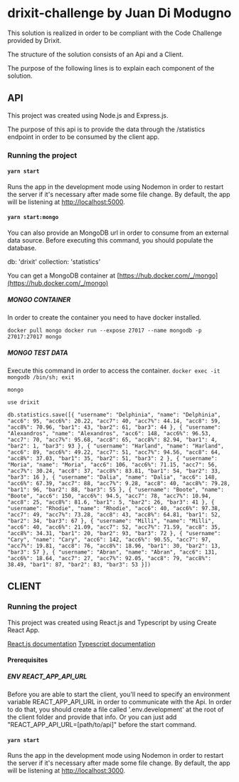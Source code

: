 # drixit-challenge by Juan Di Modugno

This solution is realized in order to be compliant with the Code Challenge provided by Drixit.

The structure of the solution consists of an Api and a Client.

The purpose of the following lines is to explain each component of the solution.

## API

This project was created using Node.js and Express.js.

The purpose of this api is to provide the data through the /statistics endpoint in order to be consumed by the client app.

### Running the project

#### `yarn start`

Runs the app in the development mode using Nodemon in order to restart the server if it's necessary after made some file change. 
By default, the app will be listening at [http://localhost:5000](http://localhost:5000).

#### `yarn start:mongo`

You can also provide an MongoDB url in order to consume from an external data source.
Before executing this command, you should populate the database.

db: 'drixit'
collection: 'statistics'

You can get a MongoDB container at [https://hub.docker.com/_/mongo](https://hub.docker.com/_/mongo)

##### MONGO CONTAINER

In order to create the container you need to have docker installed.

``
  docker pull mongo
  docker run --expose 27017 --name mongodb -p 27017:27017 mongo
``

##### MONGO TEST DATA

Execute this command in order to access the container.
``docker exec -it mongodb /bin/sh; exit``

``mongo``

``use drixit``

``db.statistics.save([{
    "username": "Delphinia",
    "name": "Delphinia",
    "acc6": 95,
    "acc6%": 20.22,
    "acc7": 40,
    "acc7%": 44.14,
    "acc8": 59,
    "acc8%": 70.96,
    "bar1": 43,
    "bar2": 61,
    "bar3": 44
  }, {
    "username": "Alexandros",
    "name": "Alexandros",
    "acc6": 148,
    "acc6%": 96.53,
    "acc7": 70,
    "acc7%": 95.68,
    "acc8": 65,
    "acc8%": 82.94,
    "bar1": 4,
    "bar2": 1,
    "bar3": 93
  }, {
    "username": "Harland",
    "name": "Harland",
    "acc6": 89,
    "acc6%": 49.22,
    "acc7": 51,
    "acc7%": 94.56,
    "acc8": 64,
    "acc8%": 37.03,
    "bar1": 35,
    "bar2": 51,
    "bar3": 2
  }, {
    "username": "Moria",
    "name": "Moria",
    "acc6": 106,
    "acc6%": 71.15,
    "acc7": 56,
    "acc7%": 30.24,
    "acc8": 37,
    "acc8%": 83.81,
    "bar1": 54,
    "bar2": 33,
    "bar3": 16
  }, {
    "username": "Dalia",
    "name": "Dalia",
    "acc6": 148,
    "acc6%": 67.39,
    "acc7": 88,
    "acc7%": 9.28,
    "acc8": 40,
    "acc8%": 79.28,
    "bar1": 96,
    "bar2": 88,
    "bar3": 55
  }, {
    "username": "Boote",
    "name": "Boote",
    "acc6": 150,
    "acc6%": 94.5,
    "acc7": 78,
    "acc7%": 10.94,
    "acc8": 25,
    "acc8%": 81.6,
    "bar1": 5,
    "bar2": 26,
    "bar3": 41
  }, {
    "username": "Rhodie",
    "name": "Rhodie",
    "acc6": 40,
    "acc6%": 97.38,
    "acc7": 49,
    "acc7%": 73.28,
    "acc8": 43,
    "acc8%": 64.81,
    "bar1": 52,
    "bar2": 34,
    "bar3": 67
  }, {
    "username": "Milli",
    "name": "Milli",
    "acc6": 40,
    "acc6%": 21.09,
    "acc7": 52,
    "acc7%": 71.59,
    "acc8": 35,
    "acc8%": 34.31,
    "bar1": 20,
    "bar2": 93,
    "bar3": 72
  }, {
    "username": "Cary",
    "name": "Cary",
    "acc6": 142,
    "acc6%": 90.55,
    "acc7": 97,
    "acc7%": 19.81,
    "acc8": 76,
    "acc8%": 18.96,
    "bar1": 30,
    "bar2": 13,
    "bar3": 57
  }, {
    "username": "Abran",
    "name": "Abran",
    "acc6": 131,
    "acc6%": 18.64,
    "acc7": 27,
    "acc7%": 92.05,
    "acc8": 79,
    "acc8%": 38.49,
    "bar1": 87,
    "bar2": 83,
    "bar3": 53
  }])``

## CLIENT

### Running the project

This project was created using React.js and Typescript by using Create React App.

[React.js documentation](https://reactjs.org/)
[Typescript documentation](https://www.typescriptlang.org/)

#### Prerequisites

##### ENV REACT_APP_API_URL

Before you are able to start the client, you'll need to specify an environment variable REACT_APP_API_URL in order to communicate with the Api.
In order to do that, you should create a file called '.env.development' at the root of the client folder and provide that info. Or you can just add "REACT_APP_API_URL=[path/to/api]" before the start command.

#### `yarn start`

Runs the app in the development mode using Nodemon in order to restart the server if it's necessary after made some file change. 
By default, the app will be listening at [http://localhost:3000](http://localhost:3000).

